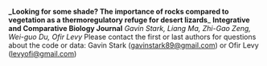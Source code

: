 **_Looking  for some shade? The importance of rocks compared to vegetation as a thermoregulatory refuge for desert lizards**_
**Integrative and Comparative Biology Journal**
_Gavin Stark, Liang Ma, Zhi-Gao Zeng, Wei-guo Du, Ofir Levy_
Please contact the first or last authors for questions about the code or data: Gavin Stark (gavinstark89@gmail.com) or Ofir Levy (levyofi@gmail.com)

